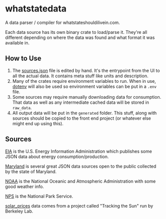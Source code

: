 # whatstatedata

A data parser / compiler for whatstateshouldilivein.com.

Each data source has its own binary crate to load/parse it. They're all different
depending on where the data was found and what format it was available in.

## How to Use

1. The [sources.json](sources.json) file is edited by hand. It's the entrypoint from
   the UI to all the actual data. It contains meta stuff like units and description.
2. Many of the crates require environment variables to run. When in use, [dotenv](https://crates.io/crates/dotenv)
   will also be used so environment variables can be put in a `.env` file.
3. Some sources may require manually downloading data for consumption. That data
   as well as any intermediate cached data will be stored in `raw_data`.
4. All output data will be put in the `generated` folder. This stuff, along with sources
   should be copied to the front end project (or whatever else might end up using this).

## Sources

[EIA](eia/README.md) is the U.S. Energy Information Administration which publishes some JSON data
about energy consumption/production.

[Maryland](maryland/README.md) is several great JSON data sources open to the public
collected by the state of Maryland.

[NOAA](noaa/README.md) is the National Oceanic and Atmospheric Administration with some good weather info.

[NPS](nps/README.md) is the National Park Service.

[solar_prices](solar_prices/README.md) data comes from a project called "Tracking the Sun"
run by Berkeley Lab.
